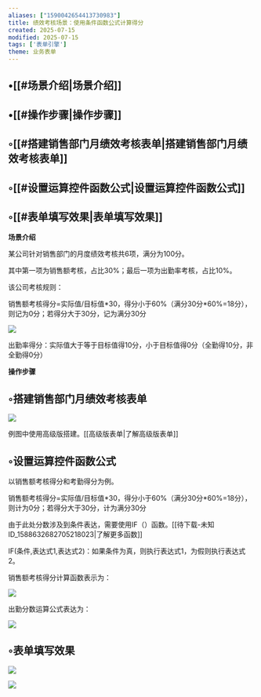```yaml
---
aliases: ["1590042654413730983"]
title: 绩效考核场景：使用条件函数公式计算得分
created: 2025-07-15
modified: 2025-07-15
tags: ['表单引擎']
theme: 业务表单
---
```


## •[[#场景介绍|场景介绍]]

## •[[#操作步骤|操作步骤]]

## ◦[[#搭建销售部门月绩效考核表单|搭建销售部门月绩效考核表单]]

## ◦[[#设置运算控件函数公式|设置运算控件函数公式]]

## ◦[[#表单填写效果|表单填写效果]]

**场景介绍**

某公司针对销售部门的月度绩效考核共6项，满分为100分。

其中第一项为销售额考核，占比30%；最后一项为出勤率考核，占比10%。

该公司考核规则：

销售额考核得分=实际值/目标值\*30，得分小于60%（满分30分\*60%=18分），则记为0分；若得分大于30分，记为满分30分

![](5c1a23f108d4a5c817d9faae0095c755.jpg)

出勤率得分：实际值大于等于目标值得10分，小于目标值得0分（全勤得10分，非全勤得0分）

**操作步骤**

## ◦搭建销售部门月绩效考核表单

![](4e8b3c52965f3408ffe7372d70574961.jpg)

例图中使用高级版搭建。[[高级版表单|了解高级版表单]]

## ◦设置运算控件函数公式

以销售额考核得分和考勤得分为例。

销售额考核得分=实际值/目标值\*30，得分小于60%（满分30分\*60%=18分），则计为0分；若得分大于30分，计为满分30分

由于此处分数涉及到条件表达，需要使用IF（）函数。[[待下载-未知ID_1588632682705218023|了解更多函数]]

IF(条件,表达式1,表达式2)：如果条件为真，则执行表达式1，为假则执行表达式2。

销售额考核得分计算函数表示为：

![](0bfb49c03650f4bb2ba6a88054061203.jpg)

出勤分数运算公式表达为：

![](bbbe75d404355a7b77f5db0b66463305.jpg)

## ◦表单填写效果

![](7cf1a9da3af946e9ad5f486a7912648d.jpg)

![](5822254715430953927c10bce7e2fcef.jpg)